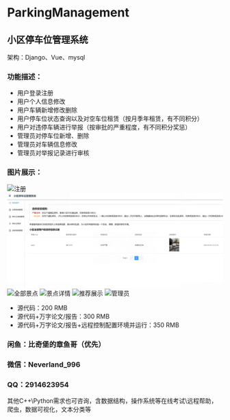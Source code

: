 # ParkingManagement



## 小区停车位管理系统

架构：Django、Vue、mysql

### 功能描述：
* 用户登录注册
* 用户个人信息修改
* 用户车辆新增修改删除
* 用户停车位状态查询以及对空车位租赁（按月季年租赁，有不同积分）
* 用户对违停车辆进行举报（按审批的严重程度，有不同积分奖惩）
* 管理员对停车位新增、删除
* 管理员对车辆信息修改
* 管理员对举报记录进行审核

### 图片展示：

![注册](./注册.png)
![主页](./主页.png)
![全部景点](./全部景点.png)
![景点详情](./景点详情.png)
![推荐展示](./推荐展示.png)
![管理员](./管理员.png)


* 源代码：200 RMB
* 源代码+万字论文/报告：300 RMB
* 源代码+万字论文/报告+远程控制配置环境并运行：350 RMB

### 闲鱼：比奇堡的章鱼哥（优先）
### 微信：Neverland_996
### QQ：2914623954


其他C++\Python需求也可咨询，含数据结构，操作系统等在线考试\远程帮助，爬虫，数据可视化，文本分类等

